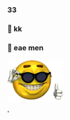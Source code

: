 ### 33
### 🌱 kk
### 🔭 eae men
![eae](https://github.com/33gustavo33/33gustavo33/blob/master/697678396645179453.png?raw=true)
<!--
**33gustavo33/33gustavo33** is a ✨ _special_ ✨ repository because its `README.md` (this file) appears on your GitHub profile.

Here are some ideas to get you started:

- 🔭 I’m currently working on ...
- 🌱 I’m currently learning ...
- 👯 I’m looking to collaborate on ...
- 🤔 I’m looking for help with ...
- 💬 Ask me about ...
- 📫 How to reach me: ...
- 😄 Pronouns: ...
- ⚡ Fun fact: ...
-->
'
